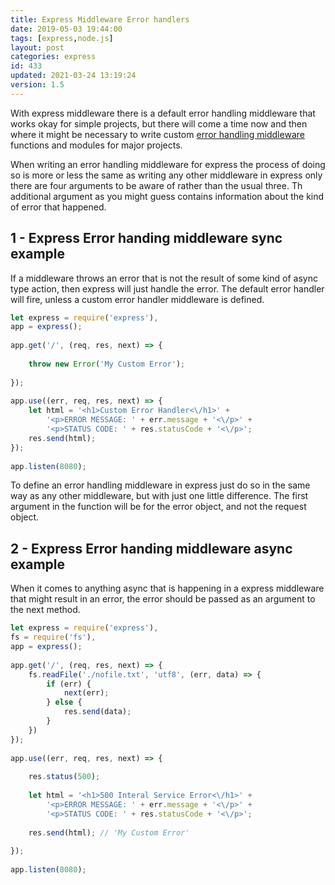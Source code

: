 ```yaml
---
title: Express Middleware Error handlers
date: 2019-05-03 19:44:00
tags: [express,node.js]
layout: post
categories: express
id: 433
updated: 2021-03-24 13:19:24
version: 1.5
---
```


With express middleware there is a default error handling middleware that works okay for simple projects, but there will come a time now and then where it might be necessary to write custom [error handling middleware](https://expressjs.com/en/guide/error-handling.html) functions and modules for major projects. 

When writing an error handling middleware for express the process of doing so is more or less the same as writing any other middleware in express only there are four arguments to be aware of rather than the usual three. Th additional argument as you might guess contains information about the kind of error that happened.

<!-- more -->

## 1 - Express Error handing middleware sync example

If a middleware throws an error that is not the result of some kind of async type action, then express will just handle the error. The default error handler will fire, unless a custom error handler middleware is defined.

```js
let express = require('express'),
app = express();
 
app.get('/', (req, res, next) => {
 
    throw new Error('My Custom Error');
 
});
 
app.use((err, req, res, next) => {
    let html = '<h1>Custom Error Handler<\/h1>' +
        '<p>ERROR MESSAGE: ' + err.message + '<\/p>' +
        '<p>STATUS CODE: ' + res.statusCode + '<\/p>';
    res.send(html);
});
 
app.listen(8080);
```

To define an error handling middleware in express just do so in the same way as any other middleware, but with just one little difference. The first argument in the function will be for the error object, and not the request object.

## 2 - Express Error handing middleware async example

When it comes to anything async that is happening in a express middleware that might result in an error, the error should be passed as an argument to the next method.

```js
let express = require('express'),
fs = require('fs'),
app = express();
 
app.get('/', (req, res, next) => {
    fs.readFile('./nofile.txt', 'utf8', (err, data) => {
        if (err) {
            next(err);
        } else {
            res.send(data);
        }
    })
});
 
app.use((err, req, res, next) => {
 
    res.status(500);
 
    let html = '<h1>500 Interal Service Error<\/h1>' +
        '<p>ERROR MESSAGE: ' + err.message + '<\/p>' +
        '<p>STATUS CODE: ' + res.statusCode + '<\/p>';
 
    res.send(html); // 'My Custom Error'
 
});
 
app.listen(8080);
```